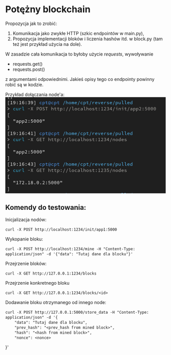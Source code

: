 # Potężny blockchain
Propozycja jak to zrobić:
1. Komunikacja jako zwykłe HTTP (szkic endpointów w main.py),
2. Propozycja implementacji bloków i liczenia hashów itd. w block.py (tam też jest przykład użycia na dole).

W zasadzie cała komunikacja to byłoby użycie *requests*, wywoływanie
- requests.get()
- requests.post()

z argumentami odpowiednimi. Jakieś opisy tego co endpointy powinny robić są w kodzie.


Przykład dołączania node'a:
![img.png](screenshots/adding_node.png)


## Komendy do testowania:

Inicjalizacja nodów:
        
    curl -X POST http://localhost:1234/init/app1:5000

Wykopanie bloku:

    curl -X POST http://localhost:1234/mine -H "Content-Type: application/json" -d '{"data": "Tutaj dane dla blocku"}'

Przejrzenie bloków:

    curl -X GET http://127.0.0.1:1234/blocks

Przejrzenie konkretnego bloku

    curl -X GET http://127.0.0.1:1234/blocks/<id>

Dodawanie bloku otrzymanego od innego node:

    curl -X POST http://127.0.0.1:5000/store_data -H "Content-Type: application/json" -d '{
        "data": "Tutaj dane dla blocku",
        "prev_hash": "<prev_hash from mined block>",
        "hash": "<hash from mined block>",
        "nonce": <nonce>
}'
